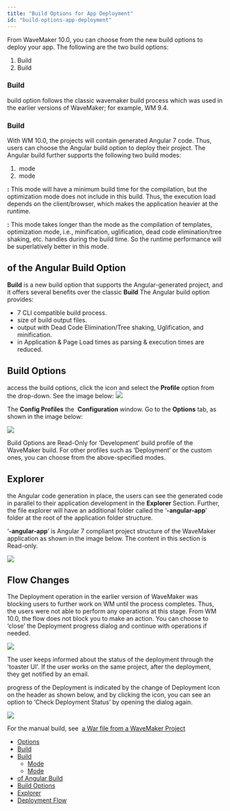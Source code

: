 ```yaml
---
title: "Build Options for App Deployment"
id: "build-options-app-deployment"
---
```


From WaveMaker 10.0, you can choose from the new build options to deploy your app. The following are the two build options:

1. Build
2. Build

### Build

build option follows the classic wavemaker build process which was used in the earlier versions of WaveMaker; for example, WM 9.4.

### Build

With WM 10.0, the projects will contain generated Angular 7 code. Thus, users can choose the Angular build option to deploy their project. The Angular build further supports the following two build modes:

1.  mode
2.  mode

**:** This mode will have a minimum build time for the compilation, but the optimization mode does not include in this build. Thus, the execution load depends on the client/browser, which makes the application heavier at the runtime.

**:** This mode takes longer than the mode as the compilation of templates, optimization mode, i.e., minification, uglification, dead code elimination/tree shaking, etc. handles during the build time. So the runtime performance will be superlatively better in this mode.

## of the Angular Build Option

**Build** is a new build option that supports the Angular-generated project, and it offers several benefits over the classic **Build** The Angular build option provides:

- 7 CLI compatible build process.
- size of build output files.
- output with Dead Code Elimination/Tree shaking, Uglification, and minification.
- in Application & Page Load times as parsing & execution times are reduced.

## Build Options

access the build options, click the icon and select the **Profile** option from the drop-down. See the image below: [![](https://www.wavemaker.com../assets/Config-profile.png)](https://www.wavemaker.com../assets/Config-profile.png)

The **Config Profiles** the  **Configuration** window. Go to the **Options** tab, as shown in the image below:

[![](https://www.wavemaker.com../assets/Locate-build-options.png)](https://www.wavemaker.com../assets/Locate-build-options.png)

Build Options are Read-Only for ‘Development’ build profile of the WaveMaker build. For other profiles such as ‘Deployment’ or the custom ones, you can choose from the above-specified modes.

## Explorer

the Angular code generation in place, the users can see the generated code in parallel to their application development in the **Explorer** Section. Further, the file explorer will have an additional folder called the ‘**\-angular-app**’ folder at the root of the application folder structure.

‘**\-angular-app**’ is Angular 7 compliant project structure of the WaveMaker application as shown in the image below. The content in this section is Read-only.

[![](https://www.wavemaker.com../assets/Build-start.png)](https://www.wavemaker.com../assets/Build-start.png)

## Flow Changes

The Deployment operation in the earlier version of WaveMaker was blocking users to further work on WM until the process completes. Thus, the users were not able to perform any operations at this stage. From WM 10.0, the flow does not block you to make an action. You can choose to ‘close’ the Deployment progress dialog and continue with operations if needed.

[![](https://www.wavemaker.com../assets/Deployment-flow-changes.png)](https://www.wavemaker.com../assets/Deployment-flow-changes.png)

The user keeps informed about the status of the deployment through the 'toaster UI'. If the user works on the same project, after the deployment, they get notified by an email.

progress of the Deployment is indicated by the change of Deployment Icon on the header as shown below, and by clicking the icon, you can see an option to ‘Check Deployment Status’ by opening the dialog again.

[![](https://www.wavemaker.com../assets/Check-deployment-status-Click-e1554896395542.png)](https://www.wavemaker.com../assets/Check-deployment-status-Click-e1554896395542.png)

For the manual build, see  [a War file from a WaveMaker Project](/learn/app-development/deployment/building-war-wavemaker-project/)

- [Options](#build-options)
- [Build](#wavemaker-build)
- [Build](#angular-build)
    - [Mode](#development-mode)
    - [Mode](#production-mode)
- [of Angular Build](#advantages-of-angular-build)
- [Build Options](#locate-build-options)
- [Explorer](#file-explorer)
- [Deployment Flow](#deployment-flow)
